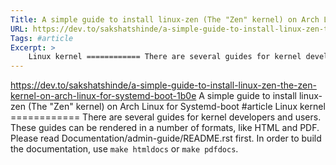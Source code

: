 ```yaml
---
Title: A simple guide to install linux-zen (The "Zen" kernel) on Arch Linux for Systemd-boot
URL: https://dev.to/sakshatshinde/a-simple-guide-to-install-linux-zen-the-zen-kernel-on-arch-linux-for-systemd-boot-1b0e
Tags: #article
Excerpt: >
    Linux kernel ============ There are several guides for kernel developers and users. These guides can be rendered in a number of formats, like HTML and PDF. Please read Documentation/admin-guide/README.rst first. In order to build the documentation, use ``make htmldocs`` or ``make pdfdocs``.
---
```

https://dev.to/sakshatshinde/a-simple-guide-to-install-linux-zen-the-zen-kernel-on-arch-linux-for-systemd-boot-1b0e
A simple guide to install linux-zen (The "Zen" kernel) on Arch Linux for Systemd-boot
#article
Linux kernel ============ There are several guides for kernel developers and users. These guides can be rendered in a number of formats, like HTML and PDF. Please read Documentation/admin-guide/README.rst first. In order to build the documentation, use ``make htmldocs`` or ``make pdfdocs``.